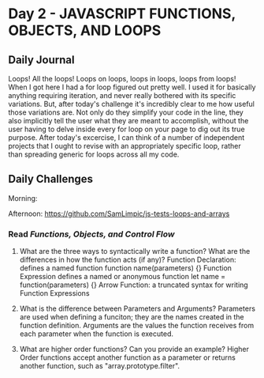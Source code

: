 # Day 2 - JAVASCRIPT FUNCTIONS, OBJECTS, AND LOOPS

## Daily Journal
Loops!
All the loops!
Loops on loops, loops in loops, loops from loops!
When I got here I had a for loop figured out pretty well.  I used it for basically anything requiring iteration, and never really bothered with its specific variations.  But, after today's challenge it's incredibly clear to me how useful those variations are.  Not only do they simplify your code in the line, they also implicitly tell the user what they are meant to accomplish, without the user having to delve inside every for loop on your page to dig out its true purpose.
After today's excercise, I can think of a number of independent projects that I ought to revise with an appropriately specific loop, rather than spreading generic for loops across all my code.

## Daily Challenges

Morning: 

Afternoon: https://github.com/SamLimpic/js-tests-loops-and-arrays

### Read *Functions, Objects, and Control Flow*

1. What are the three ways to syntactically write a function? What are the differences in how the function acts (if any)?
    Function Declaration: defines a named function
        function name(parameters) {}
    Function Expression defines a named or anonymous function
        let name = function(parameters) {}
    Arrow Function: a truncated syntax for writing Function Expressions

2. What is the difference between Parameters and Arguments?
    Parameters are used when defining a funciton; they are the names created in the function definition.
    Arguments are the values the function receives from each parameter when the function is executed.

3. What are higher order functions? Can you provide an example?
    Higher Order functions accept another function as a parameter or returns another function, such as "array.prototype.filter".